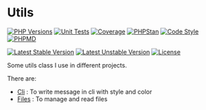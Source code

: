 # Utils

[![PHP Versions](https://img.shields.io/badge/php-7.2%20to%208.3-777bb3.svg?logo=php&logoColor=white&labelColor=555555)](https://github.com/bulton-fr/php-utils/actions)
[![Unit Tests](https://github.com/bulton-fr/php-utils/actions/workflows/unit-tests.yml/badge.svg)](https://github.com/bulton-fr/php-utils/actions/workflows/ci.yml)
[![Coverage](https://img.shields.io/codecov/c/github/bulton-fr/php-utils?logo=codecov&logoColor=white&labelColor=555555)](https://codecov.io/gh/bulton-fr/php-utils)
[![PHPStan](https://github.com/bulton-fr/php-utils/actions/workflows/phpstan.yml/badge.svg)](https://github.com/bulton-fr/php-utils/actions/workflows/ci.yml)
[![Code Style](https://github.com/bulton-fr/php-utils/actions/workflows/phpcs.yml/badge.svg)](https://github.com/bulton-fr/php-utils/actions/workflows/ci.yml)
[![PHPMD](https://github.com/bulton-fr/php-utils/actions/workflows/phpmd.yml/badge.svg)](https://github.com/bulton-fr/php-utils/actions/workflows/ci.yml)

[![Latest Stable Version](https://poser.pugx.org/bulton-fr/utils/v/stable.svg)](https://packagist.org/packages/bulton-fr/utils) 
[![Latest Unstable Version](https://poser.pugx.org/bulton-fr/utils/v/unstable.svg)](https://packagist.org/packages/bulton-fr/utils) 
[![License](https://poser.pugx.org/bulton-fr/utils/license.svg)](https://packagist.org/packages/bulton-fr/utils)

Some utils class I use in different projects.

There are:

* [Cli](./src/Cli) : To write message in cli with style and color
* [Files](./src/Files) : To manage and read files
